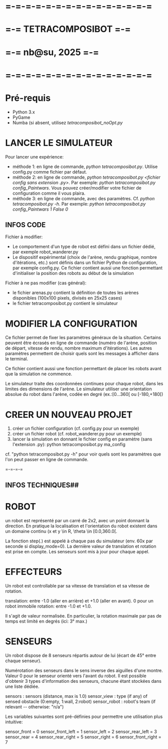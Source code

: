 # =-=-=-=-=-=-=-=-=-=-=-=-=-=-=
# =-= TETRACOMPOSIBOT =-=
# =-= nb@su, 2025                =-=
# =-=-=-=-=-=-=-=-=-=-=-=-=-=-=

# Pré-requis

* Python 3.x
* PyGame
* Numba (si absent, utilisez _tetracomposibot_noOpt.py_

# LANCER LE SIMULATEUR

Pour lancer une expérience:
- méthode 1: en ligne de commande, _python tetracomposibot.py_. Utilise config.py comme fichier par défaut.
- méthode 2: en ligne de commande, _python tetracomposibot.py <fichier config sans extension .py>_. Par exemple: _python tetracomposibot.py config_Paintwars_. Vous pouvez créer/modifier votre fichier de configuration comme il vous plaira.
- méthode 3: en ligne de commande, avec des paramètres. Cf. _python tetracomposibot.py -h_. Par exemple: _python tetracomposibot.py config_Paintwars 1 False 0_

## INFOS CODE ##

Fichier à modifier:
- Le comportement d'un type de robot est défini dans un fichier dédié, par exemple robot_wanderer.py
- Le dispositif expérimental (choix de l'arène, rendu graphique, nombre d'itérations, etc.) sont définis dans un fichier Python de configuration, par exemple config.py. Ce fichier contient aussi une fonction permettant d'initialiser la position des robots au début de la simulation

Fichier à ne pas modifier (cas général):
- le fichier arenas.py contient la définition de toutes les arènes disponibles (100x100 pixels, divisés en 25x25 cases)
- le fichier tetracomposibot.py contient le simulateur

# MODIFIER LA CONFIGURATION

Ce fichier permet de fixer les paramètres généraux de la situation. Certains peuvent être écrasés en ligne de commande (numéro de l'arène, position de départ, vitesse de rendu, nombre maximum d'itérations). Les autres paramètres permettent de choisir quels sont les messages à afficher dans le terminal.

Ce fichier contient aussi une fonction permettant de placer les robots avant que la simulation ne commence.

Le simulateur traite des coordonnées continues pour chaque robot, dans les limites des dimensions de l'arène. Le simulateur utiliser une orientation absolue du robot dans l'arène, codée en degré (ex.:[0...360[ ou [-180,+180[)

# CREER UN NOUVEAU PROJET

1. créer un fichier configuration (cf. config.py pour un exemple)
2. créer un fichier robot (cf. robot_wanderer.py pour un exemple)
3. lancer la simulation en donnant le fichier config en paramètre (sans l'extension .py): python tetracomposibot.py ma_config

cf. "python tetracomposibot.py -h" pour voir quels sont les paramètres que l'on peut passer en ligne de commande.

=-=-=-=

## INFOS TECHNIQUES##

# ROBOT

un robot est représenté par un carré de 2x2, avec un point donnant la direction. En pratique la localisation et l'orientation du robot existent dans un domaine continu (x et y \in R, \theta \in [0.0,360.0[.

La fonction step(.) est appelé à chaque pas du simulateur (env. 60x par seconde si display_mode=0). La dernière valeur de translation et rotation est prise en compte. Les senseurs sont mis à jour pour chaque appel.

# EFFECTEURS

Un robot est controllable par sa vitesse de translation et sa vitesse de rotation.

translation: entre -1.0 (aller en arrière) et +1.0 (aller en avant). 0 pour un robot immobile
rotation: entre -1.0 et +1.0. 

Il s'agit de valeur normalisée. En particulier, la rotation maximale par pas de temps est limité en degrés (ici: 3° max.) 

# SENSEURS

Un robot dispose de 8 senseurs répartis autour de lui (écart de 45° entre chaque senseur).

Numérotation des senseurs dans le sens inverse des aiguilles d'une montre. Valeur 0 pour le senseur orienté vers l'avant du robot. Il est possible d'obtenir 3 types d'information des senseurs, chacune étant stockées dans une liste dédiée.

sensors : sensors (distance, max is 1.0)
sensor_view : type (if any) of sensed obstacle (0:empty, 1:wall, 2:robot)
sensor_robot : robot's team (if relevant -- otherwise: "n/a")

Les variables suivantes sont pré-définies pour permettre une utilisation plus intuitive:

sensor_front = 0
sensor_front_left = 1
sensor_left = 2
sensor_rear_left = 3
sensor_rear = 4
sensor_rear_right = 5
sensor_right = 6
sensor_front_right = 7
